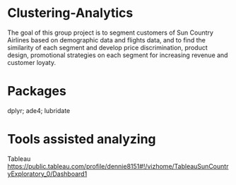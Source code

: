 # Clustering-Analytics

The goal of this group project is to segment customers of Sun Country Airlines based on demographic data and flights data, and to find the similarity of each segment and develop price discrimination, product design, promotional strategies on each segment for increasing revenue and customer loyaty.

# Packages
dplyr;
ade4;
lubridate

# Tools assisted analyzing
Tableau
https://public.tableau.com/profile/dennie8151#!/vizhome/TableauSunCountryExploratory_0/Dashboard1
